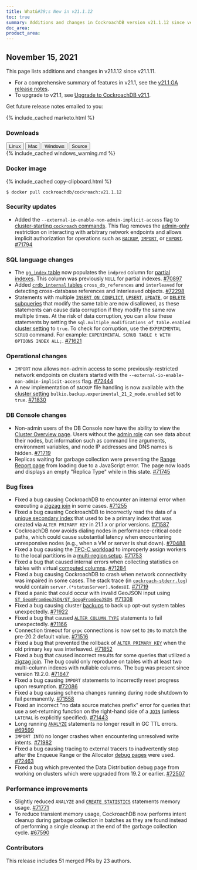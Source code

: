 ```yaml
---
title: What&#39;s New in v21.1.12
toc: true
summary: Additions and changes in CockroachDB version v21.1.12 since version v21.1.11
doc_area: 
product_area: 
---
```


## November 15, 2021

This page lists additions and changes in v21.1.12 since v21.1.11.

- For a comprehensive summary of features in v21.1, see the [v21.1 GA release notes](v21.1.0.html).
- To upgrade to v21.1, see [Upgrade to CockroachDB v21.1](../v21.1/upgrade-cockroach-version.html).

Get future release notes emailed to you:

{% include_cached marketo.html %}


### Downloads

<div id="os-tabs" class="filters clearfix">
    <a href="https://binaries.cockroachdb.com/cockroach-v21.1.12.linux-amd64.tgz"><button id="linux" class="filter-button" data-scope="linux" data-eventcategory="linux-binary-release-notes">Linux</button></a>
    <a href="https://binaries.cockroachdb.com/cockroach-v21.1.12.darwin-10.9-amd64.tgz"><button id="mac" class="filter-button" data-scope="mac" data-eventcategory="mac-binary-release-notes">Mac</button></a>
    <a href="https://binaries.cockroachdb.com/cockroach-v21.1.12.windows-6.2-amd64.zip"><button id="windows" class="filter-button" data-scope="windows" data-eventcategory="windows-binary-release-notes">Windows</button></a>
    <a href="https://binaries.cockroachdb.com/cockroach-v21.1.12.src.tgz"><button id="source" class="filter-button" data-scope="source" data-eventcategory="source-release-notes">Source</button></a>
</div>

<section class="filter-content" data-scope="windows">
{% include_cached windows_warning.md %}
</section>

### Docker image

{% include_cached copy-clipboard.html %}
~~~shell
$ docker pull cockroachdb/cockroach:v21.1.12
~~~

### Security updates

- Added the `--external-io-enable-non-admin-implicit-access` flag to [cluster-starting `cockroach` commands](../v21.1/cockroach-start.html). This flag removes the [admin-only](../v21.1/authorization.html#admin-role) restriction on interacting with arbitrary network endpoints and allows implicit authorization for operations such as [`BACKUP`](../v21.1/backup.html), [`IMPORT`](../v21.1/import.html), or [`EXPORT`](../v21.1/export.html). [#71794][#71794]

### SQL language changes

- The [`pg_index` table](../v21.1/pg-catalog.html) now populates the `indpred` column for [partial indexes](../v21.1/partial-indexes.html). This column was previously `NULL` for partial indexes. [#70897][#70897]
- Added [`crdb_internal` tables](../v21.1/crdb-internal.html) `cross_db_references` and `interleaved` for detecting cross-database references and interleaved objects. [#72298][#72298]
- Statements with multiple [`INSERT ON CONFLICT`](../v21.1/insert.html), [`UPSERT`](../v21.1/upsert.html), [`UPDATE`](../v21.1/update.html), or [`DELETE`](../v21.1/delete.html) [subqueries](../v21.1/subqueries.html) that modify the same table are now disallowed, as these statements can cause data corruption if they modify the same row multiple times. At the risk of data corruption, you can allow these statements by setting the `sql.multiple_modifications_of_table.enabled` [cluster setting](../v21.1/cluster-settings.html) to `true`. To check for corruption, use the `EXPERIMENTAL SCRUB` command. For example: `EXPERIMENTAL SCRUB TABLE t WITH OPTIONS INDEX ALL;`. [#71621][#71621]

### Operational changes

- `IMPORT` now allows non-admin access to some previously-restricted network endpoints on clusters started with the `--external-io-enable-non-admin-implicit-access` flag. [#72444][#72444]
- A new implementation of `BACKUP` file handling is now available with the [cluster setting](../v21.1/cluster-settings.html) `bulkio.backup.experimental_21_2_mode.enabled` set to `true`. [#71830][#71830]

### DB Console changes

- Non-admin users of the DB Console now have the ability to view the [Cluster Overview page](../v21.1/ui-cluster-overview-page.html). Users without the [admin role](../v21.1/authorization.html#admin-role) can see data about their nodes, but information such as command line arguments, environment variables, and node IP addresses and DNS names is hidden. [#71719][#71719]
- Replicas waiting for garbage collection were preventing the [Range Report page](../v21.1/ui-debug-pages.html) from loading due to a JavaScript error. The page now loads and displays an empty "Replica Type" while in this state. [#71745][#71745]

### Bug fixes

- Fixed a bug causing CockroachDB to encounter an internal error when executing a [zigzag join](../v21.1/experimental-features.html) in some cases. [#71255][#71255]
- Fixed a bug causing CockroachDB to incorrectly read the data of a [unique secondary index](../v21.1/unique.html) that used to be a primary index that was created via `ALTER PRIMARY KEY` in 21.1.x or prior versions. [#71587][#71587]
- CockroachDB now avoids dialing nodes in performance-critical code paths, which could cause substantial latency when encountering unresponsive nodes (e.g., when a VM or server is shut down). [#70488][#70488]
- Fixed a bug causing the [TPC-C workload](../v21.1/cockroach-workload.html) to improperly assign workers to the local partitions in a [multi-region setup](../v21.1/multiregion-overview.html). [#71753][#71753]
- Fixed a bug that caused internal errors when collecting statistics on tables with virtual [computed columns](../v21.1/computed-columns.html). [#71284][#71284]
- Fixed a bug causing CockroachDB to crash when network connectivity was impaired in some cases. The stack trace (in [`cockroach-stderr.log`](../v21.1/logging.html)) would contain `server.(*statusServer).NodesUI`. [#71719][#71719]
- Fixed a panic that could occur with invalid GeoJSON input using [`ST_GeomFromGeoJSON/ST_GeogFromGeoJSON`](../v21.1/functions-and-operators.html). [#71308][#71308]
- Fixed a bug causing cluster [backups](../v21.1/backup.html) to back up opt-out system tables unexpectedly. [#71922][#71922]
- Fixed a bug that caused [`ALTER COLUMN TYPE`](../v21.1/alter-column.html) statements to fail unexpectedly. [#71166][#71166]
- Connection timeout for `grpc` connections is now set to `20s` to match the pre-20.2 default value. [#71516][#71516]
- Fixed a bug that prevented the rollback of [`ALTER PRIMARY KEY`](../v21.1/alter-primary-key.html) when the old primary key was interleaved. [#71852][#71852]
- Fixed a bug that caused incorrect results for some queries that utilized a [zigzag join](../v21.1/experimental-features.html). The bug could only reproduce on tables with at least two multi-column indexes with nullable columns. The bug was present since version 19.2.0. [#71847][#71847]
- Fixed a bug causing `IMPORT` statements to incorrectly reset progress upon resumption. [#72086][#72086]
- Fixed a bug causing schema changes running during node shutdown to fail permanently. [#71558][#71558]
- Fixed an incorrect "no data source matches prefix" error for queries that use a set-returning function on the right-hand side of a [`JOIN`](../v21.1/joins.html) (unless `LATERAL` is explicitly specified). [#71443][#71443]
- Long running [`ANALYZE`](../v21.1/explain-analyze.html) statements no longer result in GC TTL errors. [#69599][#69599]
- `IMPORT INTO` no longer crashes when encountering unresolved write intents. [#71982][#71982]
- Fixed a bug causing tracing to external tracers to inadvertently stop after the Enqueue Range or the Allocator [debug pages](../v21.1/ui-debug-pages.html) were used. [#72463][#72463]
- Fixed a bug which prevented the Data Distribution debug page from working on clusters which were upgraded from 19.2 or earlier. [#72507][#72507]

### Performance improvements

- Slightly reduced `ANALYZE` and [`CREATE STATISTICS`](../v21.1/create-statistics.html) statements memory usage. [#71771][#71771]
- To reduce transient memory usage, CockroachDB now performs intent cleanup during garbage collection in batches as they are found instead of performing a single cleanup at the end of the garbage collection cycle. [#67590][#67590]

### Contributors

This release includes 51 merged PRs by 23 authors.

[#67590]: https://github.com/cockroachdb/cockroach/pull/67590
[#69599]: https://github.com/cockroachdb/cockroach/pull/69599
[#70488]: https://github.com/cockroachdb/cockroach/pull/70488
[#70897]: https://github.com/cockroachdb/cockroach/pull/70897
[#71166]: https://github.com/cockroachdb/cockroach/pull/71166
[#71255]: https://github.com/cockroachdb/cockroach/pull/71255
[#71284]: https://github.com/cockroachdb/cockroach/pull/71284
[#71308]: https://github.com/cockroachdb/cockroach/pull/71308
[#71443]: https://github.com/cockroachdb/cockroach/pull/71443
[#71516]: https://github.com/cockroachdb/cockroach/pull/71516
[#71558]: https://github.com/cockroachdb/cockroach/pull/71558
[#71587]: https://github.com/cockroachdb/cockroach/pull/71587
[#71621]: https://github.com/cockroachdb/cockroach/pull/71621
[#71719]: https://github.com/cockroachdb/cockroach/pull/71719
[#71745]: https://github.com/cockroachdb/cockroach/pull/71745
[#71753]: https://github.com/cockroachdb/cockroach/pull/71753
[#71771]: https://github.com/cockroachdb/cockroach/pull/71771
[#71794]: https://github.com/cockroachdb/cockroach/pull/71794
[#71830]: https://github.com/cockroachdb/cockroach/pull/71830
[#71847]: https://github.com/cockroachdb/cockroach/pull/71847
[#71852]: https://github.com/cockroachdb/cockroach/pull/71852
[#71922]: https://github.com/cockroachdb/cockroach/pull/71922
[#71982]: https://github.com/cockroachdb/cockroach/pull/71982
[#72086]: https://github.com/cockroachdb/cockroach/pull/72086
[#72270]: https://github.com/cockroachdb/cockroach/pull/72270
[#72298]: https://github.com/cockroachdb/cockroach/pull/72298
[#72444]: https://github.com/cockroachdb/cockroach/pull/72444
[#72463]: https://github.com/cockroachdb/cockroach/pull/72463
[#72507]: https://github.com/cockroachdb/cockroach/pull/72507

